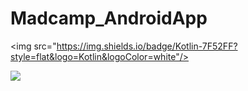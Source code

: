 # Madcamp_AndroidApp
<img src="https://img.shields.io/badge/Kotlin-7F52FF?style=flat&logo=Kotlin&logoColor=white"/>

<img src="https://capsule-render.vercel.app/api?type=모양&color=색상코드&height=높이&section=header&text=텍스트&fontSize=텍스트크기" />
